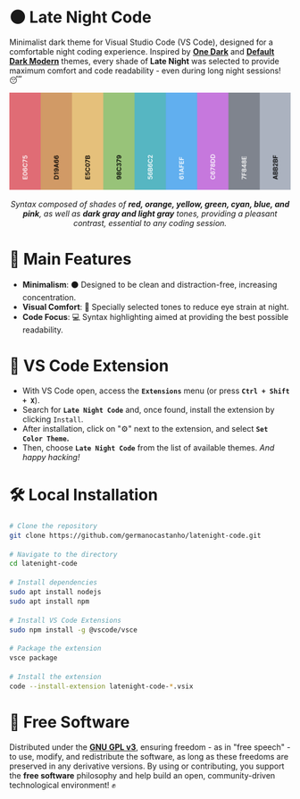 # 🌑 Late Night Code

Minimalist dark theme for Visual Studio Code (VS Code), designed for a comfortable night coding experience. Inspired by [**One Dark**](https://github.com/atom/one-dark-syntax) and [**Default Dark Modern**](https://github.com/microsoft/vscode/blob/main/extensions/theme-defaults/themes/dark_modern.json) themes, every shade of **Late Night** was selected to provide maximum comfort and code readability - even during long night sessions! 😴

<div align="center">
  <img style="max-width: 100%; height: auto;" src="assets/colors.png" alt="Color Palette" />
  <p>
    <i>Syntax composed of shades of <b>red, orange, yellow, green, cyan, blue, and pink</b>, as well as <b>dark gray and light gray</b> tones, providing a pleasant contrast, essential to any coding session.</i>
  </p>
</div>

# 🚀 Main Features

- **Minimalism**: ⚫️ Designed to be clean and distraction-free, increasing concentration.
- **Visual Comfort**: 🎨 Specially selected tones to reduce eye strain at night.
- **Code Focus**: 💻 Syntax highlighting aimed at providing the best possible readability.

# 🧩 VS Code Extension

- With VS Code open, access the **`Extensions`** menu (or press **`Ctrl + Shift + X`**).
- Search for **`Late Night Code`** and, once found, install the extension by clicking `Install`.
- After installation, click on "⚙️" next to the extension, and select **`Set Color Theme`.**
- Then, choose **`Late Night Code`** from the list of available themes. _And happy hacking!_

# 🛠️ Local Installation

```bash
# Clone the repository
git clone https://github.com/germanocastanho/latenight-code.git

# Navigate to the directory
cd latenight-code

# Install dependencies
sudo apt install nodejs
sudo apt install npm

# Install VS Code Extensions
sudo npm install -g @vscode/vsce

# Package the extension
vsce package

# Install the extension
code --install-extension latenight-code-*.vsix
```

# 📜 Free Software

Distributed under the [**GNU GPL v3**](LICENSE), ensuring freedom - as in "free speech" - to use, modify, and redistribute the software, as long as these freedoms are preserved in any derivative versions. By using or contributing, you support the **free software** philosophy and help build an open, community-driven technological environment! ✊
